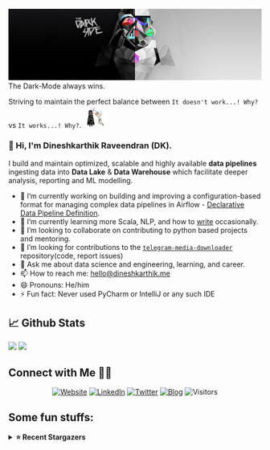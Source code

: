 ![](https://github.com/Dineshkarthik/Dineshkarthik/blob/master/assets/cover.jpg)
The Dark-Mode always wins.

Striving to maintain the perfect balance between `It doesn't work...! Why?` vs `It works...! Why?`. <img src="https://github.com/Dineshkarthik/Dineshkarthik/blob/master/assets/starwars_fight.gif" width="50">


### 👋 Hi, I'm Dineshkarthik Raveendran (DK).

I build and maintain optimized, scalable and highly available **data pipelines** ingesting data into **Data Lake** & **Data Warehouse** which facilitate deeper analysis, reporting and ML modelling.


- 🔭 I’m currently working on building and improving a configuration-based format for managing complex data pipelines in Airflow - [Declarative Data Pipeline Definition](https://www.thoughtworks.com/de/radar/techniques?blipid=202005084).
- 🌱 I’m currently learning more Scala, NLP, and how to [write](https://medium.com/@dineshkarthik.r) occasionally.
- 👯 I’m looking to collaborate on contributing to python based projects and mentoring.
- 🤔 I’m looking for contributions to the [`telegram-media-downloader`](https://github.com/Dineshkarthik/telegram_media_downloader) repository(code, report issues) 
- 💬 Ask me about data science and engineering, learning, and career.
- 📫 How to reach me: [hello@dineshkarthik.me](mailto:hello@dineshkarthik.me)
- 😄 Pronouns: He/him
- ⚡ Fun fact: Never used PyCharm or IntelliJ or any such IDE

## 📈 Github Stats
<img height="180em" src="https://github-readme-stats.vercel.app/api?username=Dineshkarthik&show_icons=true&hide_border=true&&count_private=true&include_all_commits=true" />
<img height="180em" src="https://github-readme-streak-stats.herokuapp.com/?user=Dineshkarthik&hide_border=true" />
  
## Connect with Me 🤝🏻

<p align="center">
<a href="https://dineshkarthik.me"><img alt="Website" src="https://img.shields.io/badge/Website-dineshkarthik.me-blue?style=flat&logo=google-chrome"></a>
<a href="https://www.linkedin.com/in/dineshkarthik-r/"><img alt="LinkedIn" src="https://img.shields.io/badge/LinkedIN-Dineshkarthik%20Raveendran-blue?style=flat&logo=linkedin"></a>
<a href="https://twitter.com/Dineshkarthik_R"><img alt="Twitter" src="https://img.shields.io/badge/Twitter-Dineshkarthik%20R-blue?style=flat&logo=twitter"></a>
<a href="https://medium.com/@dineshkarthik.r"><img alt="Blog" src="https://img.shields.io/badge/Medium-Dineshkarthik%20Raveendran-blue?style=flat&logo=medium"></a>
<img alt="Visitors" src="https://visitor-badge.laobi.icu/badge?page_id=Dineshkarthik">
</p>


## Some fun stuffs:

<details>
  <summary><b>⭐ Recent Stargazers</b></summary>
  <table cellspacing="0" cellpadding="0" style="border: none;">
    <tbody cellspacing="0" cellpadding="0" style="border: none;">
      <tr style="border: none;">
        <td style="border: none">
          <a href="https://github.com/manamikk">
            <img
              style="border-radius: 50%;"
              align="left"
              src="https://avatars.githubusercontent.com/u/39846506?u=4d86927fccfb2a2b9a566ece597ffa350ef25585&v=4"
              width="96"
              height="65"
            />
          </a>
        </td>
        <td style="border: none">
          <div>
            <a href="https://github.com/manamikk">manamikk</a> 
            starred <a href="https://github.com/Dineshkarthik/telegram_media_downloader">telegram_media_downloader</a>
          </div>
          <div>
            User Bio: Nothing to 👀 here , no bio...!!
          </div>
        </td>
      </tr>
      <tr style="border: none;">
        <td style="border: none">
          <a href="https://github.com/Kaacoinnn">
            <img
              style="border-radius: 50%;"
              align="left"
              src="https://avatars.githubusercontent.com/u/76690432?u=7792b539855cbe225cf3f844d4515b31c32ae8f0&v=4"
              width="96"
              height="65"
            />
          </a>
        </td>
        <td style="border: none">
          <div>
            <a href="https://github.com/Kaacoinnn">DehaoZOU </a> 
            starred <a href="https://github.com/Dineshkarthik/telegram_media_downloader">telegram_media_downloader</a>
          </div>
          <div>
            User Bio: Nothing to 👀 here , no bio...!!
          </div>
        </td>
      </tr>
      <tr style="border: none;">
        <td style="border: none">
          <a href="https://github.com/josedulanto">
            <img
              style="border-radius: 50%;"
              align="left"
              src="https://avatars.githubusercontent.com/u/51538?u=252830309f337544baf9146ae1689d8c884eda7d&v=4"
              width="96"
              height="65"
            />
          </a>
        </td>
        <td style="border: none">
          <div>
            <a href="https://github.com/josedulanto">José Dulanto</a> 
            starred <a href="https://github.com/Dineshkarthik/telegram_media_downloader">telegram_media_downloader</a>
          </div>
          <div>
            User Bio: Ruby developer with 6+ years of experience. Formerly at @DrugDev, @ScoutRFP and @onemarketnetwork
          </div>
        </td>
      </tr>
      <tr style="border: none;">
        <td style="border: none">
          <a href="https://github.com/kamuridesu">
            <img
              style="border-radius: 50%;"
              align="left"
              src="https://avatars.githubusercontent.com/u/27641366?u=436435ac648ebfc582576ef77fa1f7ba774ce818&v=4"
              width="96"
              height="65"
            />
          </a>
        </td>
        <td style="border: none">
          <div>
            <a href="https://github.com/kamuridesu">Kamuri Amorim</a> 
            starred <a href="https://github.com/Dineshkarthik/telegram_media_downloader">telegram_media_downloader</a>
          </div>
          <div>
            User Bio: DevOps Engineer        CGDCT Enjoyer
          </div>
        </td>
      </tr>
      <tr style="border: none;">
        <td style="border: none">
          <a href="https://github.com/MikhailovDaniil">
            <img
              style="border-radius: 50%;"
              align="left"
              src="https://avatars.githubusercontent.com/u/96633238?u=8ca697a02ee502fb3be196ab1cba3a3b8819e9c4&v=4"
              width="96"
              height="65"
            />
          </a>
        </td>
        <td style="border: none">
          <div>
            <a href="https://github.com/MikhailovDaniil">Daniil Mikhailov</a> 
            starred <a href="https://github.com/Dineshkarthik/telegram_media_downloader">telegram_media_downloader</a>
          </div>
          <div>
            User Bio:  MSU (Moscow, Russia) second year student | 

 Economics
|   
Python, R
          </div>
        </td>
      </tr>
      <tr style="border: none;">
        <td style="border: none">
          <a href="https://github.com/TirionFordring">
            <img
              style="border-radius: 50%;"
              align="left"
              src="https://avatars.githubusercontent.com/u/18741238?v=4"
              width="96"
              height="65"
            />
          </a>
        </td>
        <td style="border: none">
          <div>
            <a href="https://github.com/TirionFordring">TirionFordring</a> 
            starred <a href="https://github.com/Dineshkarthik/telegram_media_downloader">telegram_media_downloader</a>
          </div>
          <div>
            User Bio: Nothing to 👀 here , no bio...!!
          </div>
        </td>
      </tr>
      <tr style="border: none;">
        <td style="border: none">
          <a href="https://github.com/Phoenix-Pl">
            <img
              style="border-radius: 50%;"
              align="left"
              src="https://avatars.githubusercontent.com/u/59058387?v=4"
              width="96"
              height="65"
            />
          </a>
        </td>
        <td style="border: none">
          <div>
            <a href="https://github.com/Phoenix-Pl">Phoenix-Pl</a> 
            starred <a href="https://github.com/Dineshkarthik/telegram_media_downloader">telegram_media_downloader</a>
          </div>
          <div>
            User Bio: Nothing to 👀 here , no bio...!!
          </div>
        </td>
      </tr>
      <tr style="border: none;">
        <td style="border: none">
          <a href="https://github.com/AlfiyaZi">
            <img
              style="border-radius: 50%;"
              align="left"
              src="https://avatars.githubusercontent.com/u/2064644?u=a667bc23fc9fd780b68624225e1baeb62b050068&v=4"
              width="96"
              height="65"
            />
          </a>
        </td>
        <td style="border: none">
          <div>
            <a href="https://github.com/AlfiyaZi">Ziganshina Alfiya</a> 
            starred <a href="https://github.com/Dineshkarthik/telegram_media_downloader">telegram_media_downloader</a>
          </div>
          <div>
            User Bio: per aspera ad astra
          </div>
        </td>
      </tr>
      <tr style="border: none;">
        <td style="border: none">
          <a href="https://github.com/Affee">
            <img
              style="border-radius: 50%;"
              align="left"
              src="https://avatars.githubusercontent.com/u/20198886?u=2d7734c9a13aa45d5df2c68ba8bc427c4d82ec6a&v=4"
              width="96"
              height="65"
            />
          </a>
        </td>
        <td style="border: none">
          <div>
            <a href="https://github.com/Affee">Affee</a> 
            starred <a href="https://github.com/Dineshkarthik/telegram_media_downloader">telegram_media_downloader</a>
          </div>
          <div>
            User Bio: I wish nothing but the best For you too.Don't forget me I beg....
          </div>
        </td>
      </tr>
      <tr style="border: none;">
        <td style="border: none">
          <a href="https://github.com/linkandgate">
            <img
              style="border-radius: 50%;"
              align="left"
              src="https://avatars.githubusercontent.com/u/50959114?u=07b5758980bae4624d2a7dc2acfbb66fb7785270&v=4"
              width="96"
              height="65"
            />
          </a>
        </td>
        <td style="border: none">
          <div>
            <a href="https://github.com/linkandgate">link与门</a> 
            starred <a href="https://github.com/Dineshkarthik/telegram_media_downloader">telegram_media_downloader</a>
          </div>
          <div>
            User Bio: Nothing to 👀 here , no bio...!!
          </div>
        </td>
      </tr>
      </tbody>
  </table>
</details>